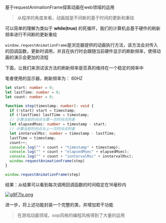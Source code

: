基于requestAnimationFrame探索动画在web领域的运用

> 从程序的角度来看，动画就是不间断的基于时间的更新和重绘

可以简单的理解为类似于 **while(true)** 的死循环，我们的计算机会基于硬件的刷新频率进行不间断的更新重绘

`window.requestAnimationFrame`是浏览器提供的动画执行方法，该方法会对传入的回调函数，更新时调用，并且在执行时会跟随当前硬件显示的刷新频率，使得动画的演示会更加的流程

下面，让我们来测试该方法的刷新频率是否真的维持在一个稳定的频率中

笔者使用的显示器，刷新频率为： 60HZ

```typescript
let start: number = 0;
let lastTime: number = 0;
let count: number = 0;

function step(timestamp: number): void {
  if (!start) start = timestamp;
  if (!lastTime) lastTime = timestamp;
  // 计算当前时间点与第一次时间点的差
  let elapsedMsec: number = timestamp - start;
  // 计算当前时间点与上一次时间点的差
  let inntervalMsc: number = timestamp - lastTime;
  lastTime = timestamp;
  count++;
  console.log("" + count + "timestamp" + timestamp);
  console.log("" + count + "elapsedMsec" + elapsedMsec);
  console.log("" + count + "inntervalMsc" + inntervalMsc);
  window.requestAnimationFrame(step)
}

window.requestAnimationFrame(step)
```

结果：从结果可以看到每次调用回调函数的时间稳定在16毫秒内

[![g9F7Ix.png](https://z3.ax1x.com/2021/04/27/g9F7Ix.png)](https://imgtu.com/i/g9F7Ix)

进一步，将上述功能封装一个完整的类，并增加若干功能

> 在游戏动画领域，oop风格的编程风格得到了大量的运用
